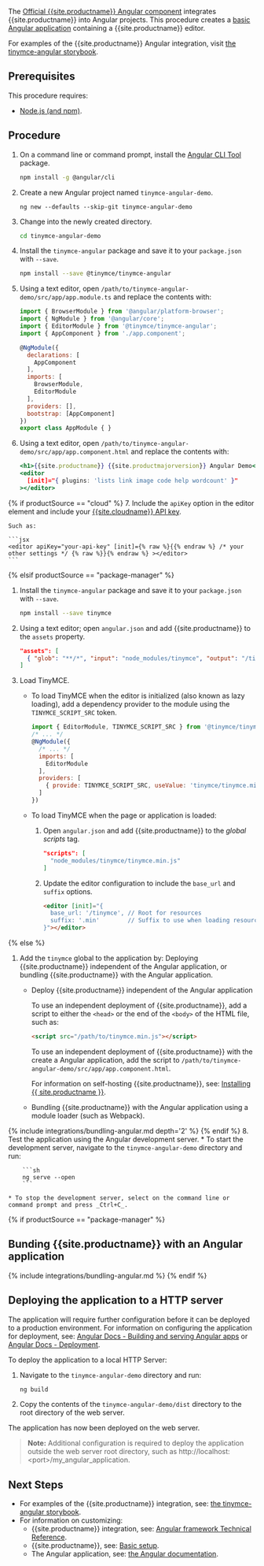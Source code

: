 The [Official {{site.productname}} Angular component](https://github.com/tinymce/tinymce-angular) integrates {{site.productname}} into Angular projects.
This procedure creates a [basic Angular application](https://angular.io/guide/setup-local) containing a {{site.productname}} editor.

For examples of the {{site.productname}} Angular integration, visit [the tinymce-angular storybook](https://tinymce.github.io/tinymce-angular/).

## Prerequisites

This procedure requires:

* [Node.js (and npm)](https://nodejs.org/).

## Procedure

1. On a command line or command prompt, install the [Angular CLI Tool](https://angular.io/cli) package.

    ```sh
    npm install -g @angular/cli
    ```

2. Create a new Angular project named `tinymce-angular-demo`.

    ```
    ng new --defaults --skip-git tinymce-angular-demo
    ```

3. Change into the newly created directory.

    ```sh
    cd tinymce-angular-demo
    ```

4. Install the `tinymce-angular` package and save it to your `package.json` with `--save`.

    ```sh
    npm install --save @tinymce/tinymce-angular
    ```

5. Using a text editor, open `/path/to/tinymce-angular-demo/src/app/app.module.ts` and replace the contents with:

    ```js
    import { BrowserModule } from '@angular/platform-browser';
    import { NgModule } from '@angular/core';
    import { EditorModule } from '@tinymce/tinymce-angular';
    import { AppComponent } from './app.component';

    @NgModule({
      declarations: [
        AppComponent
      ],
      imports: [
        BrowserModule,
        EditorModule
      ],
      providers: [],
      bootstrap: [AppComponent]
    })
    export class AppModule { }
    ```

6. Using a text editor, open `/path/to/tinymce-angular-demo/src/app/app.component.html` and replace the contents with:

    ```jsx
    <h1>{{site.productname}} {{site.productmajorversion}} Angular Demo</h1>
    <editor
      [init]="{ plugins: 'lists link image code help wordcount' }"
    ></editor>
    ```

{% if productSource == "cloud" %}
7. Include the `apiKey` option in the editor element and include your [{{site.cloudname}} API key]({{site.accountsignup}}).

    Such as:

    ```jsx
    <editor apiKey="your-api-key" [init]={% raw %}{{% endraw %} /* your other settings */ {% raw %}}{% endraw %} ></editor>
    ```

{% elsif productSource == "package-manager" %}
1. Install the `tinymce-angular` package and save it to your `package.json` with `--save`.

    ```sh
    npm install --save tinymce
    ```

2. Using a text editor; open `angular.json` and add {{site.productname}} to the `assets` property.

    ```json
    "assets": [
      { "glob": "**/*", "input": "node_modules/tinymce", "output": "/tinymce/" }
    ]
    ```

3. Load TinyMCE.
    * To load TinyMCE when the editor is initialized (also known as lazy loading), add a dependency provider to the module using the `TINYMCE_SCRIPT_SRC` token.

        ```js
        import { EditorModule, TINYMCE_SCRIPT_SRC } from '@tinymce/tinymce-angular';
        /* ... */
        @NgModule({
          /* ... */
          imports: [
            EditorModule
          ],
          providers: [
            { provide: TINYMCE_SCRIPT_SRC, useValue: 'tinymce/tinymce.min.js' }
          ]
        })
        ```

    * To load TinyMCE when the page or application is loaded:

        1. Open `angular.json` and add {{site.productname}} to the *global scripts* tag.

            ```json
            "scripts": [
              "node_modules/tinymce/tinymce.min.js"
            ]
            ```

        2. Update the editor configuration to include the `base_url` and `suffix` options.

            ```html
            <editor [init]="{
              base_url: '/tinymce', // Root for resources
              suffix: '.min'        // Suffix to use when loading resources
            }"></editor>
            ```

{% else %}
1. Add the `tinymce` global to the application by: Deploying {{site.productname}} independent of the Angular application, or bundling {{site.productname}} with the Angular application.

    * Deploy {{site.productname}} independent of the Angular application

      To use an independent deployment of {{site.productname}}, add a script to either the `<head>` or the end of the `<body>` of the HTML file, such as:

      ```html
      <script src="/path/to/tinymce.min.js"></script>
      ```

      To use an independent deployment of {{site.productname}} with the create a Angular application, add the script to `/path/to/tinymce-angular-demo/src/app/app.component.html`.

      For information on self-hosting {{site.productname}}, see: [Installing {{ site.productname }}]({{site.baseurl}}/general-configuration-guide/advanced-install/).

    <a id="bundle" class="anchor"></a>
    * Bundling {{site.productname}} with the Angular application using a module loader (such as Webpack).

{% include integrations/bundling-angular.md depth='2' %}
{% endif %}
8. Test the application using the Angular development server.
    * To start the development server, navigate to the `tinymce-angular-demo` directory and run:

        ```sh
        ng serve --open
        ```

    * To stop the development server, select on the command line or command prompt and press _Ctrl+C_.

{% if productSource == "package-manager" %}
## Bunding {{site.productname}} with an Angular application

{% include integrations/bundling-angular.md %}
{% endif %}

## Deploying the application to a HTTP server

The application will require further configuration before it can be deployed to a production environment. For information on configuring the application for deployment, see: [Angular Docs - Building and serving Angular apps](https://angular.io/guide/build) or [Angular Docs - Deployment](https://angular.io/guide/deployment).

To deploy the application to a local HTTP Server:

1. Navigate to the `tinymce-angular-demo` directory and run:

    ```sh
    ng build
    ```

2. Copy the contents of the `tinymce-angular-demo/dist` directory to the root directory of the web server.

The application has now been deployed on the web server.

> **Note:** Additional configuration is required to deploy the application outside the web server root directory, such as http://localhost:&#60;port&#62;/my_angular_application.

## Next Steps

* For examples of the {{site.productname}} integration, see: [the tinymce-angular storybook](https://tinymce.github.io/tinymce-angular/).
* For information on customizing:
  * {{site.productname}} integration, see: [Angular framework Technical Reference]({{site.baseurl}}/how-to-guides/environment-setup/angular/angular-ref/).
  * {{site.productname}}, see: [Basic setup]({{site.baseurl}}/general-configuration-guide/basic-setup/).
  * The Angular application, see: [the Angular documentation](https://angular.io/docs).
